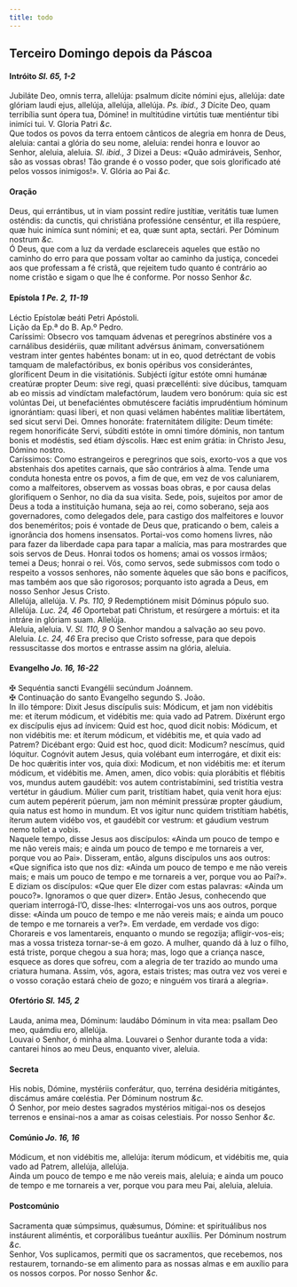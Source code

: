 ```yaml
---
title: todo
---
```

<h2 class="text-center">Terceiro Domingo depois da Páscoa</em>

<h4 class="text-center">Intróito <em>Sl. 65, 1-2</em></h4>
<div class="container-fluid">
<div class="row">
<div class="dropcap text-justify">
Jubiláte Deo, omnis terra, allelúja: psalmum dícite nómini ejus, allelúja: date glóriam laudi ejus, allelúja, allelúja, allelúja. <em>Ps. ibid., 3</em> Dícite Deo, quam terribília sunt ópera tua, Dómine! in multitúdine virtútis tuæ mentiéntur tibi inimíci tui.
V. Gloria Patri <em>&c.</em>
</div>
<div class="dropcap text-justify">
Que todos os povos da terra entoem cânticos de alegria em honra de Deus, aleluia: cantai a glória do seu nome, aleluia: rendei honra e louvor ao Senhor, aleluia, aleluia. <em>Sl. ibid., 3</em> Dizei a Deus: «Quão admiráveis, Senhor, são as vossas obras! Tão grande é o vosso poder, que sois glorificado até pelos vossos inimigos!».
V. Glória ao Pai <em>&c.</em>
</div>
</div>
</div>

<h4 class="text-center">Oração</h4>
<div class="container-fluid">
<div class="row">
<div class="dropcap text-justify">
Deus, qui errántibus, ut in viam possint redíre justítiæ, veritátis tuæ lumen osténdis: da cunctis, qui christiána professióne censéntur, et illa respúere, quæ huic inimíca sunt nómini; et ea, quæ sunt apta, sectári. Per Dóminum nostrum <em>&c.</em>
</div>
<div class="dropcap text-justify">
Ó Deus, que com a luz da verdade esclareceis aqueles que estão no caminho do erro para que possam voltar ao caminho da justiça, concedei aos que professam a fé cristã, que rejeitem tudo quanto é contrário ao nome cristão e sigam o que lhe é conforme. Por nosso Senhor <em>&c.</em>
</div>
</div>
</div>

<h4 class="text-center">Epístola <em>1 Pe. 2, 11-19</em></h4>
<div class="container-fluid">
<div class="row">
<div class="text-justify">
Léctio Epístolæ beáti Petri Apóstoli.
</div>
<div class="text-justify">
Lição da Ep.ª do B. Ap.º Pedro.
</div>
<div class="dropcap text-justify">
Caríssimi: Obsecro vos tamquam ádvenas et peregrínos abstinére vos a carnálibus desidériis, quæ mílitant advérsus ánimam, conversatiónem vestram inter gentes habéntes bonam: ut in eo, quod detréctant de vobis tamquam de malefactóribus, ex bonis opéribus vos considerántes, gloríficent Deum in die visitatiónis. Subjécti ígitur estóte omni humánæ creatúræ propter Deum: sive regi, quasi præcellénti: sive dúcibus, tamquam ab eo missis ad vindíctam malefactórum, laudem vero bonórum: quia sic est volúntas Dei, ut benefaciéntes obmutéscere faciátis imprudéntium hóminum ignorántiam: quasi líberi, et non quasi velámen habéntes malítiæ libertátem, sed sicut servi Dei. Omnes honoráte: fraternitátem dilígite: Deum timéte: regem honorificáte Servi, súbditi estóte in omni timóre dóminis, non tantum bonis et modéstis, sed étiam dýscolis. Hæc est enim grátia: in Christo Jesu, Dómino nostro.
</div>
<div class="dropcap text-justify">
Caríssimos: Como estrangeiros e peregrinos que sois, exorto-vos a que vos abstenhais dos apetites carnais, que são contrários à alma. Tende uma conduta honesta entre os povos, a fim de que, em vez de vos caluniarem, como a malfeitores, observem as vossas boas obras, e por causa delas glorifiquem o Senhor, no dia da sua visita. Sede, pois, sujeitos por amor de Deus a toda a instituição humana, seja ao rei, como soberano, seja aos governadores, como delegados dele, para castigo dos malfeitores e louvor dos beneméritos; pois é vontade de Deus que, praticando o bem, caleis a ignorância dos homens insensatos. Portai-vos como homens livres, não para fazer da liberdade capa para tapar a malícia, mas para mostrardes que sois servos de Deus. Honrai todos os homens; amai os vossos irmãos; temei a Deus; honrai o rei. Vós, como servos, sede submissos com todo o respeito a vossos senhores, não somente àqueles que são bons e pacíficos, mas também aos que são rigorosos; porquanto isto agrada a Deus, em nosso Senhor Jesus Cristo.
</div>
</div>
</div>

<div class="container-fluid">
<div class="row">
<div class="text-justify">
Allelúja, allelúja. V. <em>Ps. 110, 9</em> Redemptiónem misit Dóminus pópulo suo. Allelúja. <em>Luc. 24, 46</em> Oportebat pati Christum, et resúrgere a mórtuis: et ita intráre in glóriam suam. Allelúja.
</div>
<div class="text-justify">
Aleluia, aleluia. V. <em>Sl. 110, 9</em> O Senhor mandou a salvação ao seu povo. Aleluia. <em>Lc. 24, 46</em> Era preciso que Cristo sofresse, para que depois ressuscitasse dos mortos e entrasse assim na glória, aleluia.
</div>
</div>
</div>

<h4 class="text-center">Evangelho <em>Jo. 16, 16-22</em></h4>
<div class="container-fluid">
<div class="row">
<div class="text-justify">
<span class="text-danger">&#10016;</span> Sequéntia sancti Evangélii secúndum Joánnem.
</div>
<div class="text-justify">
<span class="text-danger">&#10016;</span> Continuação do santo Evangelho segundo S. João.
</div>
<div class="dropcap text-justify">
In illo témpore: Dixit Jesus discípulis suis: Módicum, et jam non vidébitis me: et íterum módicum, et vidébitis me: quia vado ad Patrem. Dixérunt ergo ex discípulis ejus ad ínvicem: Quid est hoc, quod dicit nobis: Módicum, et non vidébitis me: et íterum módicum, et vidébitis me, et quia vado ad Patrem? Dicébant ergo: Quid est hoc, quod dicit: Modicum? nescímus, quid lóquitur. Cognóvit autem Jesus, quia volébant eum interrogáre, et dixit eis: De hoc quǽritis inter vos, quia dixi: Modicum, et non vidébitis me: et íterum módicum, et vidébitis me. Amen, amen, dico vobis: quia plorábitis et flébitis vos, mundus autem gaudébit: vos autem contristabímini, sed tristítia vestra vertétur in gáudium. Múlier cum parit, tristítiam habet, quia venit hora ejus: cum autem pepérerit púerum, jam non méminit pressúræ propter gáudium, quia natus est homo in mundum. Et vos igitur nunc quidem tristítiam habétis, íterum autem vidébo vos, et gaudébit cor vestrum: et gáudium vestrum nemo tollet a vobis.
</div>
<div class="dropcap text-justify">
Naquele tempo, disse Jesus aos discípulos: «Ainda um pouco de tempo e me não vereis mais; e ainda um pouco de tempo e me tornareis a ver, porque vou ao Pai». Disseram, então, alguns discípulos uns aos outros: «Que significa isto que nos diz: «Ainda um pouco de tempo e me não vereis mais; e mais um pouco de tempo e me tornareis a ver, porque vou ao Pai?». E diziam os discípulos: «Que quer Ele dizer com estas palavras: «Ainda um pouco?». Ignoramos o que quer dizer». Então Jesus, conhecendo que queriam interrogá-l’O, disse-lhes: «Interrogai-vos uns aos outros, porque disse: «Ainda um pouco de tempo e me não vereis mais; e ainda um pouco de tempo e me tornareis a ver?». Em verdade, em verdade vos digo: Chorareis e vos lamentareis, enquanto o mundo se regozija; afligir-vos-eis; mas a vossa tristeza tornar-se-á em gozo. A mulher, quando dá à luz o filho, está triste, porque chegou a sua hora; mas, logo que a criança nasce, esquece as dores que sofreu, com a alegria de ter trazido ao mundo uma criatura humana. Assim, vós, agora, estais tristes; mas outra vez vos verei e o vosso coração estará cheio de gozo; e ninguém vos tirará a alegria».
</div>
</div>
</div>

<h4 class="text-center">Ofertório <em>Sl. 145, 2</em></h4>
<div class="container-fluid">
<div class="row">
<div class="dropcap text-justify">
Lauda, anima mea, Dóminum: laudábo Dóminum in vita mea: psallam Deo meo, quámdiu ero, allelúja.
</div>
<div class="dropcap text-justify">
Louvai o Senhor, ó minha alma. Louvarei o Senhor durante toda a vida: cantarei hinos ao meu Deus, enquanto viver, aleluia.
</div>
</div>
</div>

<h4 class="text-center">Secreta</h4>
<div class="container-fluid">
<div class="row">
<div class="dropcap text-justify">
His nobis, Dómine, mystériis conferátur, quo, terréna desidéria mitigántes, discámus amáre cœléstia. Per Dóminum nostrum <em>&c.</em>
</div>
<div class="dropcap text-justify">
Ó Senhor, por meio destes sagrados mystérios mitigai-nos os desejos terrenos e ensinai-nos a amar as coisas celestiais. Por nosso Senhor <em>&c.</em>
</div>
</div>
</div>

<h4 class="text-center">Comúnio <em>Jo. 16, 16</em></h4>
<div class="container-fluid">
<div class="row">
<div class="dropcap text-justify">
Módicum, et non vidébitis me, allelúja: íterum módicum, et vidébitis me, quia vado ad Patrem, allelúja, allelúja.
</div>
<div class="dropcap text-justify">
Ainda um pouco de tempo e me não vereis mais, aleluia; e ainda um pouco de tempo e me tornareis a ver, porque vou para meu Pai, aleluia, aleluia.
</div>
</div>
</div>

<h4 class="text-center">Postcomúnio</h4>
<div class="container-fluid">
<div class="row">
<div class="dropcap text-justify">
Sacramenta quæ súmpsimus, quǽsumus, Dómine: et spirituálibus nos instáurent aliméntis, et corporálibus tueántur auxíliis. Per Dóminum nostrum <em>&c.</em>
</div>
<div class="dropcap text-justify">
Senhor, Vos suplicamos, permiti que os sacramentos, que recebemos, nos restaurem, tornando-se em alimento para as nossas almas e em auxílio para os nossos corpos. Por nosso Senhor <em>&c.</em>
</div>
</div>
</div>
